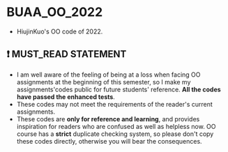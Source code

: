 # BUAA_OO_2022
- HiujinKuo's OO code of 2022.
## ❗ MUST_READ STATEMENT
- I am well aware of the feeling of being at a loss when facing OO assignments at the beginning of this semester, so I make my assignments'codes public for future students' reference. **All the codes have passed the enhanced tests**.
- These codes may not meet the requirements of the reader's current assignments.
- These codes are **only for reference and learning**, and provides inspiration for readers who are confused as well as helpless now. OO course has a **strict** duplicate checking system, so please don't copy these codes directly, otherwise you will bear the consequences.
